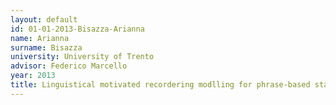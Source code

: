 ```yaml
---
layout: default 
id: 01-01-2013-Bisazza-Arianna
name: Arianna
surname: Bisazza
university: University of Trento
advisor: Federico Marcello
year: 2013
title: Linguistical motivated recordering modlling for phrase-based stastical machine translation
---
```

